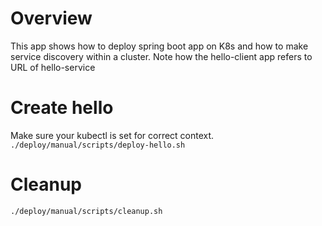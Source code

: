 # Overview
This app shows how to deploy spring boot app on K8s and how to make service discovery within a cluster.
Note how the hello-client app refers to URL of hello-service

# Create hello
Make sure your kubectl is set for correct context.
```./deploy/manual/scripts/deploy-hello.sh```

# Cleanup
```./deploy/manual/scripts/cleanup.sh```
